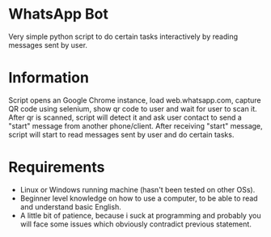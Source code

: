 # WhatsApp Bot
Very simple python script to do certain tasks interactively by reading messages sent by user. 

# Information
Script opens an Google Chrome instance, load web.whatsapp.com, capture QR code using selenium, show qr code to user and wait for user to scan it. After qr is scanned, script will detect it and ask user contact to send a "start" message from another phone/client. After receiving "start" message, script will start to read messages sent by user and do certain tasks.

# Requirements
- Linux or Windows running machine (hasn't been tested on other OSs).
- Beginner level knowledge on how to use a computer, to be able to read and understand basic English.
- A little bit of patience, because i suck at programming and probably you will face some issues which obviously contradict previous statement.